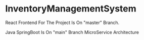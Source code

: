# InventoryManagementSystem
React Frontend For The Project Is On "master" Branch.

Java SpringBoot Is On "main" Branch
MicroService Architecture

